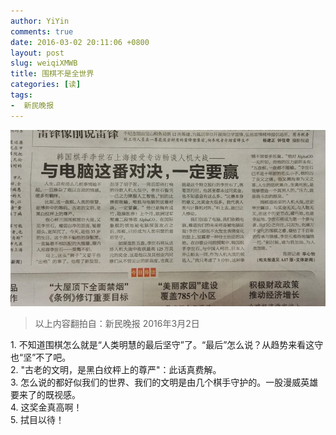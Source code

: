 ```yaml
---
author: YiYin
comments: true
date: 2016-03-02 20:11:06 +0800
layout: post
slug: weiqiXMWB
title: 围棋不是全世界
categories: [读]
tags:
-  新民晚报
---
```

<a href="/public/images/newspaper/weiqi.jpg" data-lightbox="GoXMWB" data-title="新民晚报: 围棋">
<img src="/public/images/newspaper/preview/weiqi.jpg"></a>

<div class="quote"> <blockquote>
    	以上内容翻拍自：新民晚报 2016年3月2日</a>
    </blockquote>
</div>
<div class="readreview">
1. 不知道围棋怎么就是“人类明慧的最后坚守”了。“最后”怎么说？从趋势来看这守也“坚”不了吧。<br/>
2. "古老的文明，是黑白纹枰上的尊严"：此话真费解。<br/>
3. 怎么说的都好似我们的世界、我们的文明是由几个棋手守护的。一股漫威英雄要来了的既视感。<br/>
4. 这奖金真高啊！<br/>
5. 拭目以待！
</div>

